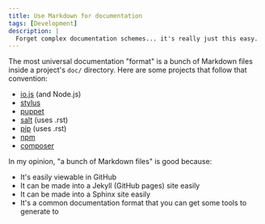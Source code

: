```yaml
---
title: Use Markdown for documentation
tags: [Development]
description: |
  Forget complex documentation schemes... it's really just this easy.
---
```


The most universal documentation "format" is a bunch of Markdown files inside a project's `doc/` directory. Here are some projects that follow that convention:

* [io.js](https://github.com/iojs/io.js/tree/v1.x/doc/api) (and Node.js)
* [stylus](https://github.com/LearnBoost/stylus/tree/master/docs)
* [puppet](https://github.com/puppetlabs/puppet/tree/master/docs)
* [salt](https://github.com/saltstack/salt/tree/develop/doc) (uses .rst)
* [pip](https://github.com/pypa/pip/tree/develop/docs) (uses .rst)
* [npm](https://github.com/npm/npm/tree/master/doc)
* [composer](https://github.com/composer/composer/tree/master/doc)

In my opinion, "a bunch of Markdown files" is good because:

* It's easily viewable in GitHub
* It can be made into a Jekyll (GitHub pages) site easily
* It can be made into a Sphinx site easily
* It's a common documentation format that you can get some tools to generate to
